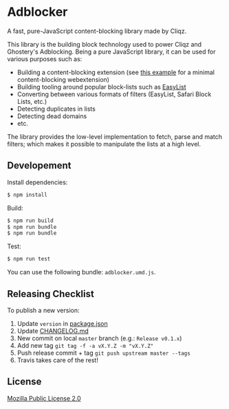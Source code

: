 # Adblocker

A fast, pure-JavaScript content-blocking library made by Cliqz.

This library is the building block technology used to power Cliqz and Ghostery's Adblocking. Being a pure JavaScript library, it can be used for various purposes such as:

* Building a content-blocking extension (see [this example](./example) for a minimal content-blocking webextension)
* Building tooling around popular block-lists such as [EasyList](https://github.com/easylist/easylist)
* Converting between various formats of filters (EasyList, Safari Block Lists, etc.)
* Detecting duplicates in lists
* Detecting dead domains
* etc.

The library provides the low-level implementation to fetch, parse and match filters; which makes it possible to manipulate the lists at a high level.

## Developement

Install dependencies:
```sh
$ npm install
```

Build:
```sh
$ npm run build
$ npm run bundle
$ npm run bundle
```

Test:
```sh
$ npm run test
```

You can use the following bundle: `adblocker.umd.js`.

## Releasing Checklist

To publish a new version:

1. Update `version` in [package.json](./package.json)
2. Update [CHANGELOG.md](./CHANGELOG.md)
3. New commit on local `master` branch (e.g.: `Release v0.1.x`)
4. Add new tag `git tag -f -a vX.Y.Z -m "vX.Y.Z"`
5. Push release commit + tag `git push upstream master --tags`
6. Travis takes care of the rest!

## License

[Mozilla Public License 2.0](./LICENSE)
